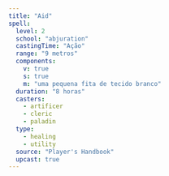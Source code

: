 ```yaml
---
title: "Aid"
spell:
  level: 2
  school: "abjuration"
  castingTime: "Ação"
  range: "9 metros"
  components:
    v: true
    s: true
    m: "uma pequena fita de tecido branco"
  duration: "8 horas"
  casters:
    - artificer
    - cleric
    - paladin
  type:
    - healing
    - utility
  source: "Player's Handbook"
  upcast: true
---
```

